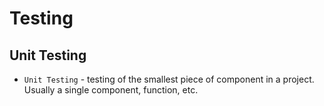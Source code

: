 # Testing

## Unit Testing

- `Unit Testing` - testing of the smallest piece of component in a project. Usually a single component, function, etc.
